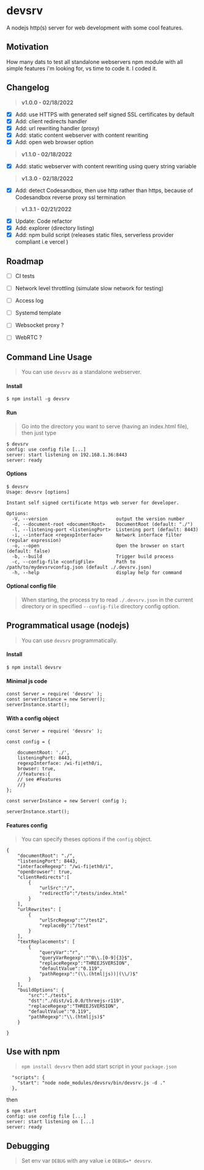 # **devsrv**

A nodejs http(s) server for web development with some cool features. 

## **Motivation**

How many dats to test all standalone webservers npm module with all simple features i'm looking for, vs time to code it. I coded it.

## **Changelog**

> **v1.0.0 - 02/18/2022**
* [x] Add: use HTTPS with generated self signed SSL certificates by default
* [x] Add: client redirects handler
* [x] Add: url rewriting handler (proxy)
* [x] Add: static content webserver with content rewriting
* [x] Add: open web browser option

> **v1.1.0 - 02/18/2022**
* [x] Add: static webserver with content rewriting using query string variable

> **v1.3.0 - 02/18/2022**
* [x] Add: detect Codesandbox, then use http rather than https, because of Codesandbox reverse proxy ssl termination

> **v1.3.1 - 02/21/2022**
* [x] Update: Code refactor
* [x] Add: explorer (directory listing)
* [x] Add: npm build script (releases static files, serverless provider compliant i.e vercel )

## **Roadmap**
* [ ] CI tests
* [ ] Network level throttling (simulate slow network for testing)
* [ ] Access log
* [ ] Systemd template
* [ ] Websocket proxy ?
* [ ] WebRTC ?


## **Command Line Usage**

> You can use `devsrv` as a standalone webserver.

#### Install
```
$ npm install -g devsrv
```

#### Run
> Go into the directory you want to serve (having an index.html file), then just type
```
$ devsrv
config: use config file [...]
server: start listening on 192.168.1.36:8443
server: ready
```

#### Options
```
$ devsrv
Usage: devsrv [options]

Instant self signed certificate https web server for developer.

Options:
  -V, --version                         output the version number
  -d, --document-root <documentRoot>    DocumentRoot (default: "./")
  -l, --listening-port <listeningPort>  Listening port (default: 8443)
  -i, --interface <regexpInterface>     Network interface filter (regular expression)
  -o, --open                            Open the browser on start (default: false)
  -b, --build                           Trigger build process
  -c, --config-file <configFile>        Path to /path/to/mydevsrvconfig.json (default ./.devsrv.json)
  -h, --help                            display help for command
```

#### Optional config file

> When starting, the process try to read `./.devsrv.json` in the current directory or in specified `--config-file` directory config option.



## **Programmatical usage (nodejs)**

> You can use `devsrv` programmatically.


#### Install
```
$ npm install devsrv
```

#### Minimal js code

```
const Server = require( 'devsrv' );
const serverInstance = new Server();
serverInstance.start();
```


#### With a config object

```
const Server = require( 'devsrv' );

const config = {

    documentRoot: './',
    listeningPort: 8443,
    regexpInterface: /wi-fi|eth0/i,
    browser: true,
    //features:{
    // see #Features
    //}
};

const serverInstance = new Server( config );

serverInstance.start();
```


#### Features config

> You can specify theses options if the `config` object.


```
{
    "documentRoot": "./",
    "listeningPort": 8443,
    "interfaceRegexp": "/wi-fi|eth0/i",
    "openBrowser": true,
    "clientRedirects":[
        {
            "urlSrc":"/",
            "redirectTo":"/tests/index.html"
        }
    ],
    "urlRewrites": [
        {
            "urlSrcRegexp":"^/test2",
            "replaceBy":"/test"
        }
    ],
    "textReplacements": [
        {
            "queryVar":"r",
            "queryVarRegexp":"^0\\.[0-9]{3}$",
            "replaceRegexp":"THREEJSVERSION",
            "defaultValue":"0.119",
            "pathRegexp":"(\\.(html|js))|(\\/)$"
        }
    ],
    "buildOptions": {
        "src":"./tests",
        "dst":"./dist/v1.0.0/threejs-r119",
        "replaceRegexp":"THREEJSVERSION",
        "defaultValue":"0.119",
        "pathRegexp":"\\.(html|js)$"
    }

}
```


## **Use with npm**

> `npm install devsrv` then add start script in your `package.json`
```
  "scripts": {
    "start": "node node_modules/devsrv/bin/devsrv.js -d ."
  },
```
then
```
$ npm start
config: use config file [...]
server: start listening on [...]
server: ready
```

## Debugging

> Set env var `DEBUG` with any value i.e `DEBUG=* devsrv`.

